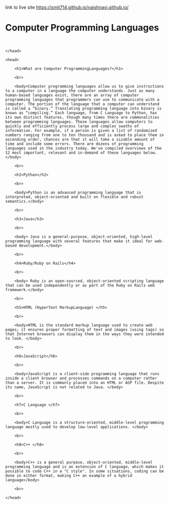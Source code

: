 link to live site https://smit714.github.io/vaishnavi.github.io/
<html>
    <head>
        <h1>
            Computer Programming Languages
        </h1>
        <br>

    </head>

    <head>

        <h1>What are Computer ProgrammingLanguages?</h1>

        <br>

        <body>Computer programming languages allow us to give instructions to a computer in a language the computer understands. Just as many human-based languages exist, there are an array of computer programming languages that programmers can use to communicate with a computer. The portion of the language that a computer can understand is called a “binary.” Translating programming language into binary is known as “compiling.” Each language, from C Language to Python, has its own distinct features, though many times there are commonalities between programming languages. These languages allow computers to quickly and efficiently process large and complex swaths of information. For example, if a person is given a list of randomized numbers ranging from one to ten thousand and is asked to place them in ascending order, chances are that it will take a sizable amount of time and include some errors. There are dozens of programming languages used in the industry today. We've compiled overviews of the 12 most important, relevant and in-demand of these languages below.</body>

        <br>

        <h2>Python</h2>
        
        <br>
   
        <body>Python is an advanced programming language that is interpreted, object-oriented and built on flexible and robust semantics.</body>

        <br>

        <h3>Java</h3>

        <br>

        <body> Java is a general-purpose, object-oriented, high-level programming language with several features that make it ideal for web-based development.</body>

        <br>

        <h4>Ruby/Ruby on Rails</h4>

        <br>

        <body> Ruby is an open-sourced, object-oriented scripting language that can be used independently or as part of the Ruby on Rails web framework.</body>

        <br>

        <h5>HTML (HyperText MarkupLanguage) </h5>

        <br>

        <body>HTML is the standard markup language used to create web pages; it ensures proper formatting of text and images (using tags) so that Internet browsers can display them in the ways they were intended to look. </body>

        <br>

        <h6>JavaScript</h6>

        <br>

        <body>JavaScript is a client-side programming language that runs inside a client browser and processes commands on a computer rather than a server. It is commonly placed into an HTML or ASP file. Despite its name, JavaScript is not related to Java. </body>

        <br>

        <h7>C Language </h7>

        <br>

        <body>C Language is a structure-oriented, middle-level programming language mostly used to develop low-level applications. </body>

        <br>

        <h8>C++ </h8>

        <br>

        <body>C++ is a general purpose, object-oriented, middle-level programming language and is an extension of C language, which makes it possible to code C++ in a "C style". In some situations, coding can be done in either format, making C++ an example of a hybrid language</body>

        <br>

    </head>    

</html>
